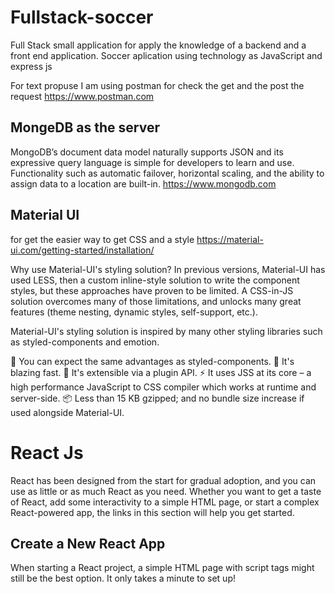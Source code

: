 # Fullstack-soccer
Full Stack small application for apply the knowledge of a backend and a front end application.
Soccer aplication using technology as JavaScript and express js 

For text propuse I am using postman for check the get and the post the request
https://www.postman.com

## MongeDB as the server 
MongoDB’s document data model naturally supports JSON and its expressive query language is simple for developers to learn and use. Functionality such as automatic failover, horizontal scaling, and the ability to assign data to a location are built-in.
https://www.mongodb.com

## Material UI 
for get the easier way to get CSS and a style
https://material-ui.com/getting-started/installation/

Why use Material-UI's styling solution?
In previous versions, Material-UI has used LESS, then a custom inline-style solution to write the component styles, but these approaches have proven to be limited. A CSS-in-JS solution overcomes many of those limitations, and unlocks many great features (theme nesting, dynamic styles, self-support, etc.).

Material-UI's styling solution is inspired by many other styling libraries such as styled-components and emotion.

💅 You can expect the same advantages as styled-components.
🚀 It's blazing fast.
🧩 It's extensible via a plugin API.
⚡️ It uses JSS at its core – a high performance JavaScript to CSS compiler which works at runtime and server-side.
📦 Less than 15 KB gzipped; and no bundle size increase if used alongside Material-UI.

# React Js
React has been designed from the start for gradual adoption, and you can use as little or as much React as you need. Whether you want to get a taste of React, add some interactivity to a simple HTML page, or start a complex React-powered app, the links in this section will help you get started.

## Create a New React App
When starting a React project, a simple HTML page with script tags might still be the best option. It only takes a minute to set up!


